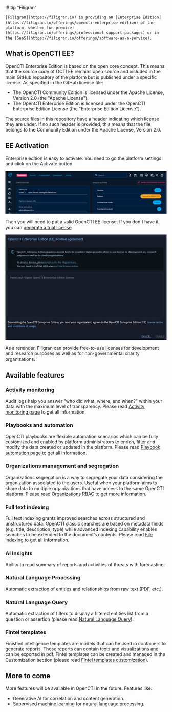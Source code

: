 !!! tip "Filigran"

    [Filigran](https://filigran.io) is providing an [Enterprise Edition](https://filigran.io/offerings/opencti-enterprise-edition) of the platform, whether [on-premise](https://filigran.io/offerings/professional-support-packages) or in the [SaaS](https://filigran.io/offerings/software-as-a-service).

## What is OpenCTI EE?

OpenCTI Enterprise Edition is based on the open core concept. This means that the source code of OCTI EE remains open source and included in the main GitHub repository of the platform but is published under a specific license. As specified in the GitHub license file:

- The OpenCTI Community Edition is licensed under the Apache License, Version 2.0 (the "Apache License").
- The OpenCTI Enterprise Edition is licensed under the OpenCTI Enterprise Edition License (the "Enterprise Edition License").

The source files in this repository have a header indicating which license they are under. If no such header is provided, this means that the file belongs to the Community Edition under the Apache License, Version 2.0.

## EE Activation
Enterprise edition is easy to activate. You need to go the platform settings and click on the Activate button.

![OpenCTI activation](assets/enterprise-activate.png)

Then you will need to put a valid OpenCTI EE license. If you don't have it, you can [generate a trial license](https://filigran.io/enterprise-editions-trial/). 

![OpenCTI EE EULA](assets/enterprise-eula.png)

As a reminder, Filigran can provide free-to-use licenses for development and research purposes as well as for non-governmental charity organizations.

## Available features

### Activity monitoring

Audit logs help you answer "who did what, where, and when?" within your data with the maximum level of transparency. Please read [Activity monitoring page](audit/overview.md) to get all information.

### Playbooks and automation

OpenCTI playbooks are flexible automation scenarios which can be fully customized and enabled by platform administrators to enrich, filter and modify the data created or updated in the platform. Please read [Playbook automation page](../usage/automation.md) to get all information.

### Organizations management and segregation

Organizations segregation is a way to segregate your data considering the organization associated to the users. Useful when your platform aims to share data to multiple organizations that have access to the same OpenCTI platform. Please read [Organizations RBAC](../administration/organization-segregation.md) to get more information.

### Full text indexing

Full text indexing grants improved searches across structured and unstructured data. OpenCTI classic searches are based on metadata fields (e.g. title, description, type) while advanced indexing capability  enables  searches  to  be  extended  to  the document’s contents. Please read [File indexing](../administration/file-indexing.md) to get all information.

### AI Insights

Ability to read summary of reports and activities of threats with forecasting.

### Natural Language Processing

Automatic extraction of entities and relationships from raw text (PDF, etc.).

### Natural Language Query

Automatic extraction of filters to display a filtered entities list from a question or assertion (please read [Natural Language Query](../usage/ask-ai.md#nlq-section)).

### Fintel templates

Finished intelligence templates are models that can be used in containers to generate reports. Those reports can contain texts and visualizations and can be exported in pdf. Fintel templates can be created and managed in the Customization section (please read  [Fintel templates customization](./entities.md)).

## More to come

More features will be available in OpenCTI in the future. Features like:

- Generative AI for correlation and content generation.
- Supervised machine learning for natural language processing.
